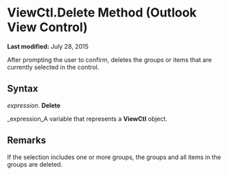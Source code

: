 
# ViewCtl.Delete Method (Outlook View Control)

 **Last modified:** July 28, 2015

After prompting the user to confirm, deletes the groups or items that are currently selected in the control. 

## Syntax

 _expression_. **Delete**

 _expression_A variable that represents a  **ViewCtl** object.


## Remarks

If the selection includes one or more groups, the groups and all items in the groups are deleted.

